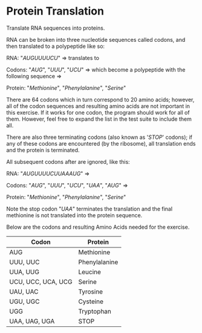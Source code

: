 # Protein Translation

Translate RNA sequences into proteins.

RNA can be broken into three nucleotide sequences called codons, and then translated to a polypeptide like so:

RNA: "*AUGUUUUCU*" => translates to

Codons: "*AUG*", "*UUU*", "*UCU*" => which become a polypeptide with the following sequence =>

Protein: "*Methionine*", "*Phenylalanine*", "*Serine*"

There are 64 codons which in turn correspond to 20 amino acids; however, all of the codon sequences and resulting amino acids are not important in this exercise. If it works for one codon, the program should work for all of them. However, feel free to expand the list in the test suite to include them all.

There are also three terminating codons (also known as '*STOP*' codons); if any of these codons are encountered (by the ribosome), all translation ends and the protein is terminated.

All subsequent codons after are ignored, like this:

RNA: "*AUGUUUUCUUAAAUG*" =>

Codons: "*AUG*", "*UUU*", "*UCU*", "*UAA*", "*AUG*" =>

Protein: "*Methionine*", "*Phenylalanine*", "*Serine*"

Note the stop codon "*UAA*" terminates the translation and the final methionine is not translated into the protein sequence.

Below are the codons and resulting Amino Acids needed for the exercise.

| Codon | Protein |
| --- | --- |
| AUG | Methionine |
| UUU, UUC | Phenylalanine |
| UUA, UUG | Leucine |
| UCU, UCC, UCA, UCG | Serine |
| UAU, UAC | Tyrosine |
| UGU, UGC | Cysteine |
| UGG | Tryptophan |
| UAA, UAG, UGA | STOP |
